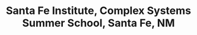 ---
title: "Santa Fe Institute, Complex Systems Summer School, Santa Fe, NM"
project_id: 
date: 
conference_id: ""
presenters:
   - peter_bandettini
summary: "Santa Fe Institute, Complex Systems Summer School, Santa Fe, NM"
file: /assets/presentations/
filename: 
layout: presentation
---